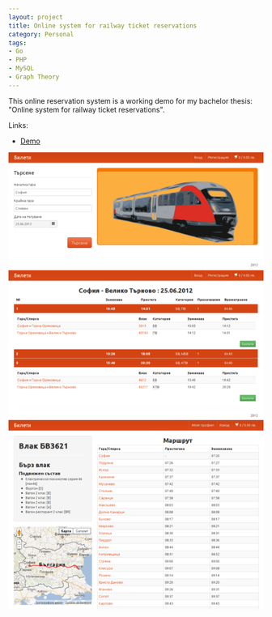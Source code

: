 ```yaml
---
layout: project
title: Online system for railway ticket reservations
category: Personal
tags: 
- Go
- PHP
- MySQL
- Graph Theory
---
```


This online reservation system is a working demo for my bachelor thesis: "Online system for railway ticket reservations".

Links:

- [Demo](http://bileti.phpfogapp.com/)

![Front page](/img/thesis_1.png)
![Choose Route](/img/thesis_2.png)
![Route Information](/img/thesis_3.png)
